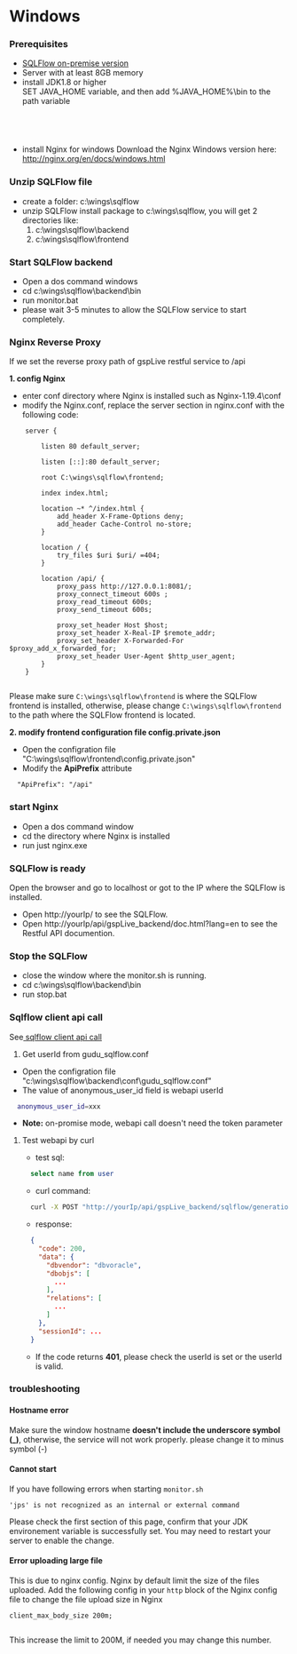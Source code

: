 # Windows

### Prerequisites

* [SQLFlow on-premise version](https://www.gudusoft.com/sqlflow-on-premise-version/)
* Server with at least 8GB memory
* install JDK1.8 or higher\
  SET JAVA\_HOME variable, and then add %JAVA\_HOME%\bin to the path variable

<figure><img src="../../.gitbook/assets/system-properties-advance-setting.png" alt=""><figcaption></figcaption></figure>

<figure><img src="../../.gitbook/assets/set-java-home-in-system-variables.png" alt=""><figcaption></figcaption></figure>

<figure><img src="../../.gitbook/assets/set-java-in-path-variable.png" alt=""><figcaption></figcaption></figure>

<figure><img src="../../.gitbook/assets/02.png" alt=""><figcaption></figcaption></figure>

* install Nginx for windows Download the Nginx Windows version here: http://nginx.org/en/docs/windows.html

### Unzip SQLFlow file

* create a folder: c:\wings\sqlflow
* unzip SQLFlow install package to c:\wings\sqlflow, you will get 2 directories like:
  1. c:\wings\sqlflow\backend
  2. c:\wings\sqlflow\frontend

### Start SQLFlow backend

* Open a dos command windows
* cd c:\wings\sqlflow\backend\bin
* run monitor.bat
* please wait 3-5 minutes to allow the SQLFlow service to start completely.

### Nginx Reverse Proxy

If we set the reverse proxy path of gspLive restful service to /api

**1. config Nginx**

* enter conf directory where Nginx is installed such as Nginx-1.19.4\conf
* modify the Nginx.conf, replace the server section in nginx.conf with the following code:

```
	server {

		listen 80 default_server;

		listen [::]:80 default_server;

		root C:\wings\sqlflow\frontend;

		index index.html;
		
		location ~* ^/index.html {
			add_header X-Frame-Options deny;
			add_header Cache-Control no-store;
		}

		location / {
			try_files $uri $uri/ =404;
		}
	
		location /api/ {
			proxy_pass http://127.0.0.1:8081/;
			proxy_connect_timeout 600s ;
			proxy_read_timeout 600s;
			proxy_send_timeout 600s;
		
			proxy_set_header Host $host;
			proxy_set_header X-Real-IP $remote_addr;
			proxy_set_header X-Forwarded-For $proxy_add_x_forwarded_for;
			proxy_set_header User-Agent $http_user_agent;  
		}
	}
	
```

Please make sure `C:\wings\sqlflow\frontend` is where the SQLFlow frontend is installed, otherwise, please change `C:\wings\sqlflow\frontend` to the path where the SQLFlow frontend is located.

**2. modify frontend configuration file config.private.json**

* Open the configration file "C:\wings\sqlflow\frontend\config.private.json"
* Modify the **ApiPrefix** attribute

```
  "ApiPrefix": "/api"
```

### start Nginx

* Open a dos command window
* cd the directory where Nginx is installed
* run just nginx.exe

### SQLFlow is ready

Open the browser and go to localhost or got to the IP where the SQLFlow is installed.

* Open http://yourIp/ to see the SQLFlow.
* Open http://yourIp/api/gspLive\_backend/doc.html?lang=en to see the Restful API documention.

### Stop the SQLFlow

* close the window where the monitor.sh is running.
* cd c:\wings\sqlflow\backend\bin
* run stop.bat

### Sqlflow client api call

See[ sqlflow client api call](../../3.-api-docs/using-the-rest-api.md)

1. Get userId from gudu\_sqlflow.conf

* Open the configration file "c:\wings\sqlflow\backend\conf\gudu\_sqlflow.conf"
* The value of anonymous\_user\_id field is webapi userId

```bash
  anonymous_user_id=xxx
```

* **Note:** on-promise mode, webapi call doesn't need the token parameter

1.  Test webapi by curl

    * test sql:

    ```sql
      select name from user
    ```

    * curl command:

    ```bash
      curl -X POST "http://yourIp/api/gspLive_backend/sqlflow/generation/sqlflow" -H "accept:application/json;charset=utf-8" -F "userId=YOUR USER ID HERE" -F  "dbvendor=dbvoracle" -F "sqltext=select name from user"
    ```

    * response:

    ```json
      {
        "code": 200,
        "data": {
          "dbvendor": "dbvoracle",
          "dbobjs": [
            ...
          ],
          "relations": [
            ...
          ]
        },
        "sessionId": ...
      }
    ```

    * If the code returns **401**, please check the userId is set or the userId is valid.

### troubleshooting

#### Hostname error

Make sure the window hostname **doesn't include the underscore symbol (\_)**, otherwise, the service will not work properly. please change it to minus symbol (-)

#### Cannot start&#x20;

If you have following errors when starting `monitor.sh`

```
'jps' is not recognized as an internal or external command
```

Please check the first section of this page, confirm that your JDK environement variable is successfully set.  You may need to restart your server to enable the change.

#### Error uploading large file

This is due to nginx config. Nginx by default limit the size of the files uploaded. Add the following config in your `http` block of the Nginx config file to change the file upload size in Nginx

```
client_max_body_size 200m;
```

<figure><img src="../../.gitbook/assets/nginx-max-upload-file-size.png" alt=""><figcaption></figcaption></figure>

This increase the limit to 200M, if needed you may change this number.
